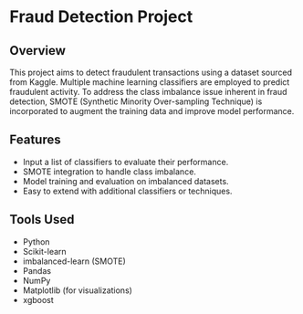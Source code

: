 # Fraud Detection Project

## Overview
This project aims to detect fraudulent transactions using a dataset sourced from Kaggle. Multiple machine learning classifiers are employed to predict fraudulent activity. To address the class imbalance issue inherent in fraud detection, SMOTE (Synthetic Minority Over-sampling Technique) is incorporated to augment the training data and improve model performance.

## Features
- Input a list of classifiers to evaluate their performance.
- SMOTE integration to handle class imbalance.
- Model training and evaluation on imbalanced datasets.
- Easy to extend with additional classifiers or techniques.

## Tools Used
- Python
- Scikit-learn
- imbalanced-learn (SMOTE)
- Pandas
- NumPy
- Matplotlib (for visualizations)
- xgboost
  
